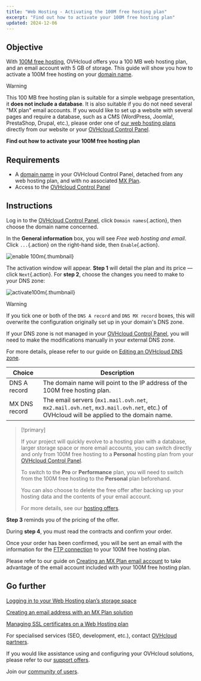 ```yaml
---
title: "Web Hosting - Activating the 100M free hosting plan"
excerpt: "Find out how to activate your 100M free hosting plan"
updated: 2024-12-06
---
```


## Objective

With [100M free hosting](/links/web/domains-free-hosting), OVHcloud offers you a 100 MB web hosting plan, and an email account with 5 GB of storage. This guide will show you how to activate a 100M free hosting on your [domain name](/links/web/domains).

> [!warning]
>
> This 100 MB free hosting plan is suitable for a simple webpage presentation, it **does not include a database**.
> It is also suitable if you do not need several "MX plan" email accounts. 
> If you would like to set up a website with several pages and require a database, such as a CMS (WordPress, Joomla!, PrestaShop, Drupal, etc.), please order one of [our web hosting plans](/links/web/hosting) directly from our website or your [OVHcloud Control Panel](/links/manager).
>

**Find out how to activate your 100M free hosting plan**

## Requirements

- A [domain name](/links/web/domains) in your OVHcloud Control Panel, detached from any web hosting plan, and with no associated [MX Plan](/pages/web_cloud/email_and_collaborative_solutions/mx_plan/email_generalities).
- Access to the [OVHcloud Control Panel](/links/manager)

## Instructions

Log in to the [OVHcloud Control Panel](/links/manager), click `Domain names`{.action}, then choose the domain name concerned.

In the **General information** box, you will see *Free web hosting and email*. Click `...`{.action} on the right-hand side, then `Enable`{.action}.

![enable 100m](/pages/assets/screens/control_panel/product-selection/web-cloud/domain-dns/general-information/enable-100m.png){.thumbnail}

The activation window will appear. **Step 1** will detail the plan and its price — click `Next`{.action}. For **step 2**, choose the changes you need to make to your DNS zone:

![activate100m](/pages/assets/screens/control_panel/product-selection/web-cloud/order/order-100m-step-2.png){.thumbnail}

> [!warning]
>
> If you tick one or both of the `DNS A record` and `DNS MX record` boxes, this will overwrite the configuration originally set up in your domain's DNS zone.
>
> If your DNS zone is not managed in your [OVHcloud Control Panel](/links/manager), you will need to make the modifications manually in your external DNS zone.
>
> For more details, please refer to our guide on [Editing an OVHcloud DNS zone](/pages/web_cloud/domains/dns_zone_edit).
>

| Choice                                       	| Description                                                                                                               								|
|--------------------------------------------	|-----------------------------------------------------------------------------------------------------------------------------------------------------------|
| DNS A record                         	| The domain name will point to the IP address of the 100M free hosting plan.                                               								|
| MX DNS record 	| The email servers (`mx1.mail.ovh.net`, `mx2.mail.ovh.net`, `mx3.mail.ovh.net`, etc.) of OVHcloud will be applied to the domain name. 	|

> [!primary]
>
> If your project will quickly evolve to a hosting plan with a database, larger storage space or more email accounts, you can switch directly and only from 100M free hosting to a **Personal** hosting plan from your [OVHcloud Control Panel](/links/manager).
>
> To switch to the **Pro** or **Performance** plan, you will need to switch from the 100M free hosting to the **Personal** plan beforehand.
>
> You can also choose to delete the free offer after backing up your hosting data and the contents of your email account.
>
> For more details, see our [hosting offers](/links/web/hosting).
>

**Step 3** reminds you of the pricing of the offer. 

During **step 4**, you must read the contracts and confirm your order.

Once your order has been confirmed, you will be sent an email with the information for the [FTP connection](/pages/web_cloud/web_hosting/ftp_connection) to your 100M free hosting plan.

Please refer to our guide on [Creating an MX Plan email account](/pages/web_cloud/email_and_collaborative_solutions/mx_plan/email_creation) to take advantage of the email account included with your 100M free hosting plan.

## Go further

[Logging in to your Web Hosting plan’s storage space](/pages/web_cloud/web_hosting/ftp_connection)

[Creating an email address with an MX Plan solution](/pages/web_cloud/email_and_collaborative_solutions/mx_plan/email_creation)

[Managing SSL certificates on a Web Hosting plan](/pages/web_cloud/web_hosting/ssl_on_webhosting)

For specialised services (SEO, development, etc.), contact [OVHcloud partners](/links/partner).

If you would like assistance using and configuring your OVHcloud solutions, please refer to our [support offers](/links/support).

Join our [community of users](/links/community).